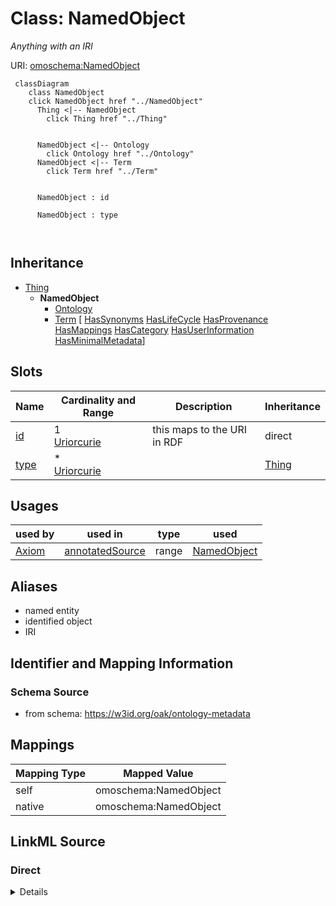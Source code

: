 

# Class: NamedObject


_Anything with an IRI_





URI: [omoschema:NamedObject](https://w3id.org/oak/ontology-metadata/NamedObject)






```{mermaid}
 classDiagram
    class NamedObject
    click NamedObject href "../NamedObject"
      Thing <|-- NamedObject
        click Thing href "../Thing"
      

      NamedObject <|-- Ontology
        click Ontology href "../Ontology"
      NamedObject <|-- Term
        click Term href "../Term"
      
      
      NamedObject : id
        
      NamedObject : type
        
      
```





## Inheritance
* [Thing](Thing.md)
    * **NamedObject**
        * [Ontology](Ontology.md)
        * [Term](Term.md) [ [HasSynonyms](HasSynonyms.md) [HasLifeCycle](HasLifeCycle.md) [HasProvenance](HasProvenance.md) [HasMappings](HasMappings.md) [HasCategory](HasCategory.md) [HasUserInformation](HasUserInformation.md) [HasMinimalMetadata](HasMinimalMetadata.md)]



## Slots

| Name | Cardinality and Range | Description | Inheritance |
| ---  | --- | --- | --- |
| [id](id.md) | 1 <br/> [Uriorcurie](Uriorcurie.md) | this maps to the URI in RDF | direct |
| [type](type.md) | * <br/> [Uriorcurie](Uriorcurie.md) |  | [Thing](Thing.md) |





## Usages

| used by | used in | type | used |
| ---  | --- | --- | --- |
| [Axiom](Axiom.md) | [annotatedSource](annotatedSource.md) | range | [NamedObject](NamedObject.md) |




## Aliases


* named entity
* identified object
* IRI



## Identifier and Mapping Information







### Schema Source


* from schema: https://w3id.org/oak/ontology-metadata




## Mappings

| Mapping Type | Mapped Value |
| ---  | ---  |
| self | omoschema:NamedObject |
| native | omoschema:NamedObject |







## LinkML Source

<!-- TODO: investigate https://stackoverflow.com/questions/37606292/how-to-create-tabbed-code-blocks-in-mkdocs-or-sphinx -->

### Direct

<details>
```yaml
name: NamedObject
description: Anything with an IRI
from_schema: https://w3id.org/oak/ontology-metadata
aliases:
- named entity
- identified object
- IRI
is_a: Thing
slots:
- id

```
</details>

### Induced

<details>
```yaml
name: NamedObject
description: Anything with an IRI
from_schema: https://w3id.org/oak/ontology-metadata
aliases:
- named entity
- identified object
- IRI
is_a: Thing
attributes:
  id:
    name: id
    description: this maps to the URI in RDF
    from_schema: https://w3id.org/oak/ontology-metadata
    rank: 1000
    is_a: core_property
    identifier: true
    alias: id
    owner: NamedObject
    domain_of:
    - NamedObject
    range: uriorcurie
    required: true
  type:
    name: type
    from_schema: https://w3id.org/oak/ontology-metadata
    rank: 1000
    is_a: logical_predicate
    slot_uri: rdf:type
    designates_type: true
    alias: type
    owner: NamedObject
    domain_of:
    - Thing
    range: uriorcurie
    multivalued: true

```
</details>